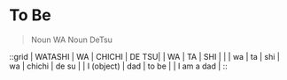 # To Be

> Noun WA Noun DeTsu

::grid
  | WATASHI       | WA | CHICHI | DE TSU|
  | WA | TA | SHI |                     |
  | wa | ta | shi | wa | chichi | de su |
  | I (object)         | dad    | to be |
  | I am a dad                          |
::